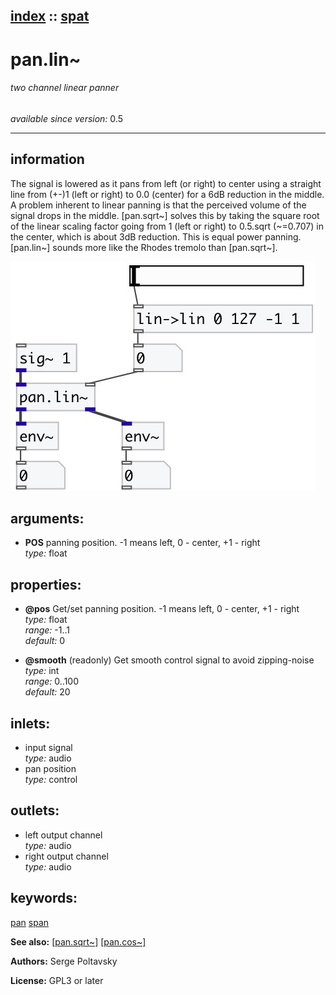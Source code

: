 [index](index.html) :: [spat](category_spat.html)
---

# pan.lin~

###### two channel linear panner

*available since version:* 0.5

---


## information
The signal is lowered as it pans from left (or right) to center using a straight
            line from (+-)1 (left or right) to 0.0 (center) for a 6dB reduction in the
            middle.
A problem inherent to linear panning is that the perceived volume of the signal
            drops in the middle. [pan.sqrt~] solves this by taking the square root of the linear
            scaling factor going from 1 (left or right) to 0.5.sqrt (~=0.707) in the center, which
            is about 3dB reduction.
This is equal power panning. [pan.lin~] sounds more like the Rhodes tremolo than
            [pan.sqrt~].



[![example](../examples/img/pan.lin~.jpg)](../examples/pd/pan.lin~.pd)



## arguments:

* **POS**
panning position. -1 means left, 0 - center, +1 - right<br>
_type:_ float<br>





## properties:

* **@pos** 
Get/set panning position. -1 means left, 0 - center, +1 - right<br>
_type:_ float<br>
_range:_ -1..1<br>
_default:_ 0<br>

* **@smooth** (readonly)
Get smooth control signal to avoid zipping-noise<br>
_type:_ int<br>
_range:_ 0..100<br>
_default:_ 20<br>



## inlets:

* input signal<br>
_type:_ audio
* pan position<br>
_type:_ control



## outlets:

* left output channel<br>
_type:_ audio
* right output channel<br>
_type:_ audio



## keywords:

[pan](keywords/pan.html)
[span](keywords/span.html)



**See also:**
[\[pan.sqrt~\]](pan.sqrt~.html)
[\[pan.cos~\]](pan.cos~.html)




**Authors:** Serge Poltavsky




**License:** GPL3 or later





